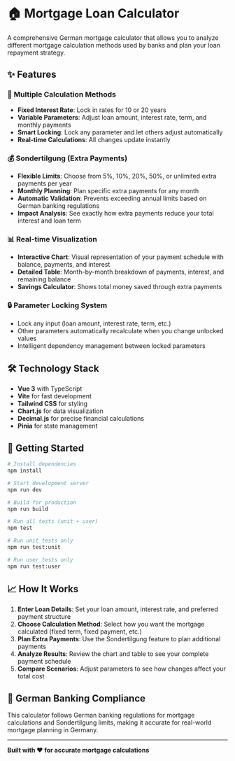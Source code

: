# 🏠 Mortgage Loan Calculator

A comprehensive German mortgage calculator that allows you to analyze different mortgage calculation methods used by banks and plan your loan repayment strategy.

## ✨ Features

### 🏦 **Multiple Calculation Methods**

- **Fixed Interest Rate**: Lock in rates for 10 or 20 years
- **Variable Parameters**: Adjust loan amount, interest rate, term, and monthly payments
- **Smart Locking**: Lock any parameter and let others adjust automatically
- **Real-time Calculations**: All changes update instantly

### 💰 **Sondertilgung (Extra Payments)**

- **Flexible Limits**: Choose from 5%, 10%, 20%, 50%, or unlimited extra payments per year
- **Monthly Planning**: Plan specific extra payments for any month
- **Automatic Validation**: Prevents exceeding annual limits based on German banking regulations
- **Impact Analysis**: See exactly how extra payments reduce your total interest and loan term

### 📊 **Real-time Visualization**

- **Interactive Chart**: Visual representation of your payment schedule with balance, payments, and interest
- **Detailed Table**: Month-by-month breakdown of payments, interest, and remaining balance
- **Savings Calculator**: Shows total money saved through extra payments

### 🔒 **Parameter Locking System**

- Lock any input (loan amount, interest rate, term, etc.)
- Other parameters automatically recalculate when you change unlocked values
- Intelligent dependency management between locked parameters

## 🛠️ Technology Stack

- **Vue 3** with TypeScript
- **Vite** for fast development
- **Tailwind CSS** for styling
- **Chart.js** for data visualization
- **Decimal.js** for precise financial calculations
- **Pinia** for state management

## 🚀 Getting Started

```bash
# Install dependencies
npm install

# Start development server
npm run dev

# Build for production
npm run build

# Run all tests (unit + user)
npm test

# Run unit tests only
npm run test:unit

# Run user tests only
npm run test:user
```

## 📈 How It Works

1. **Enter Loan Details**: Set your loan amount, interest rate, and preferred payment structure
2. **Choose Calculation Method**: Select how you want the mortgage calculated (fixed term, fixed payment, etc.)
3. **Plan Extra Payments**: Use the Sondertilgung feature to plan additional payments
4. **Analyze Results**: Review the chart and table to see your complete payment schedule
5. **Compare Scenarios**: Adjust parameters to see how changes affect your total cost

## 🎯 German Banking Compliance

This calculator follows German banking regulations for mortgage calculations and Sondertilgung limits, making it accurate for real-world mortgage planning in Germany.

---

**Built with ❤️ for accurate mortgage calculations**
